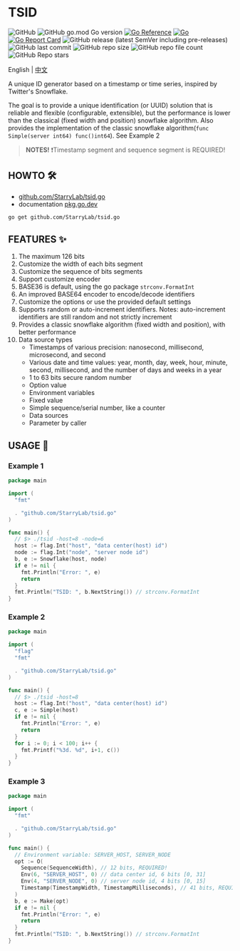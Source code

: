 
# TSID

![GitHub](https://img.shields.io/github/license/StarryLab/tsid.go) ![GitHub go.mod Go version](https://img.shields.io/github/go-mod/go-version/StarryLab/tsid.go) [![Go Reference](https://pkg.go.dev/badge/github.com/StarryLab/tsid.go@v1.0.0-alpha.svg)](https://pkg.go.dev/github.com/StarryLab/tsid.go@v1.0.0-alpha) [![Go](https://github.com/StarryLab/tsid.go/actions/workflows/go.yml/badge.svg)](https://github.com/StarryLab/tsid.go/actions/workflows/go.yml) [![Go Report Card](https://goreportcard.com/badge/github.com/StarryLab/tsid.go)](https://goreportcard.com/report/github.com/StarryLab/tsid.go)
![GitHub release (latest SemVer including pre-releases)](https://img.shields.io/github/v/release/StarryLab/tsid.go?include_prereleases&sort=semver) ![GitHub last commit](https://img.shields.io/github/last-commit/StarryLab/tsid.go) ![GitHub repo size](https://img.shields.io/github/repo-size/StarryLab/tsid.go) ![GitHub repo file count](https://img.shields.io/github/directory-file-count/StarryLab/tsid.go) ![GitHub Repo stars](https://img.shields.io/github/stars/StarryLab/tsid.go?style=social)

English | [中文](./README.zh.md)

A unique ID generator based on a timestamp or time series, inspired by Twitter's Snowflake.

The goal is to provide a unique identification (or UUID) solution that is reliable and flexible (configurable, extensible), but the performance is lower than the classical (fixed width and position) snowflake algorithm. Also provides the implementation of the classic snowflake algorithm(`func Simple(server int64) func()int64`). See Example 2

> **NOTES!** ❗️Timestamp segment and sequence segment is REQUIRED!

## HOWTO 🛠️

- [github.com/StarryLab/tsid.go](https://github.com/StarryLab/tsid.go)
- documentation [pkg.go.dev](https://pkg.go.dev/github.com/StarryLab/tsid.go@v1.0.0-alpha)

```bash
go get github.com/StarryLab/tsid.go
```

## FEATURES ✨

1. The maximum 126 bits
2. Customize the width of each bits segment
3. Customize the sequence of bits segments
4. Support customize encoder
5. BASE36 is default, using the go package `strconv.FormatInt`
6. An improved BASE64 encoder to encode/decode identifiers
7. Customize the options or use the provided default settings
8. Supports random or auto-increment identifiers. Notes: auto-increment identifiers are still random and not strictly increment
9. Provides a classic snowflake algorithm (fixed width and position), with better performance
10. Data source types
    - Timestamps of various precision: nanosecond, millisecond, microsecond, and second
    - Various date and time values: year, month, day, week, hour, minute, second, millisecond, and the number of days and weeks in a year
    - 1 to 63 bits secure random number
    - Option value
    - Environment variables
    - Fixed value
    - Simple sequence/serial number, like a counter
    - Data sources
    - Parameter by caller

## USAGE 🚀

### Example 1

```go
package main

import (
  "fmt"

  . "github.com/StarryLab/tsid.go"
)

func main() {
  // $> ./tsid -host=8 -node=6
  host := flag.Int("host", "data center(host) id")
  node := flag.Int("node", "server node id")
  b, e := Snowflake(host, node)
  if e != nil {
    fmt.Println("Error: ", e)
    return
  }
  fmt.Println("TSID: ", b.NextString()) // strconv.FormatInt
}
```

### Example 2

```go
package main

import (
  "flag"
  "fmt"

  . "github.com/StarryLab/tsid.go"
)

func main() {
  // $> ./tsid -host=8
  host := flag.Int("host", "data center(host) id")
  c, e := Simple(host)
  if e != nil {
    fmt.Println("Error: ", e)
    return
  }
  for i := 0; i < 100; i++ {
    fmt.Printf("%3d. %d", i+1, c())
  }
}

```

### Example 3

```go
package main

import (
  "fmt"

  . "github.com/StarryLab/tsid.go"
)

func main() {
  // Environment variable: SERVER_HOST, SERVER_NODE
  opt := O(
    Sequence(SequenceWidth), // 12 bits, REQUIRED!
    Env(6, "SERVER_HOST", 0) // data center id, 6 bits [0, 31]
    Env(4, "SERVER_NODE", 0) // server node id, 4 bits [0, 15]
    Timestamp(TimestampWidth, TimestampMilliseconds), // 41 bits, REQUIRED!
  )
  b, e := Make(opt)
  if e != nil {
    fmt.Println("Error: ", e)
    return
  }
  fmt.Println("TSID: ", b.NextString()) // strconv.FormatInt
}
```

